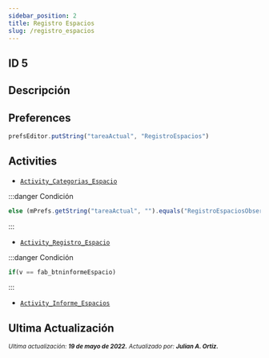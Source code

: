 ```yaml
---
sidebar_position: 2
title: Registro Espacios
slug: /registro_espacios
---
```


## ID 5

## Descripción

## Preferences

```js
prefsEditor.putString("tareaActual", "RegistroEspacios")
```

## Activities

- [```Activity_Categorias_Espacio```](./../activities/Activity_Categorias_Espacio.md)

:::danger Condición
```js 
else (mPrefs.getString("tareaActual", "").equals("RegistroEspaciosObservacion"))
```
:::

- [```Activity_Registro_Espacio```](./../activities/Activity_Registro_Espacio.md)

:::danger Condición
```js 
if(v == fab_btninformeEspacio)
```
:::

- [```Activity_Informe_Espacios```](./../activities/Activity_Informe_Espacios.md)

## Ultima Actualización

<div class="ultima-actualizacion">
  <small>
    <i>
      Ultima actualización:
      <b> 19 de mayo de 2022.</b>
    </i>
  </small>

  <small>
    <i>
      Actualizado por:
      <b> Julian A. Ortiz.</b>
    </i>
  </small>
</div>